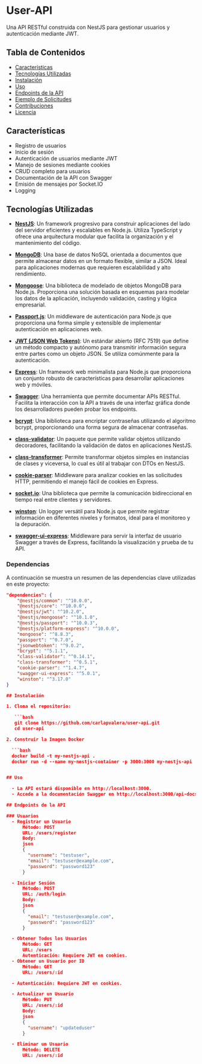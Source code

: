 # User-API

Una API RESTful construida con NestJS para gestionar usuarios y autenticación mediante JWT.

## Tabla de Contenidos

- [Características](#características)
- [Tecnologías Utilizadas](#tecnologías-utilizadas)
- [Instalación](#instalación)
- [Uso](#uso)
- [Endpoints de la API](#endpoints-de-la-api)
- [Ejemplo de Solicitudes](#ejemplo-de-solicitudes)
- [Contribuciones](#contribuciones)
- [Licencia](#licencia)

## Características

- Registro de usuarios
- Inicio de sesión
- Autenticación de usuarios mediante JWT
- Manejo de sesiones mediante cookies
- CRUD completo para usuarios
- Documentación de la API con Swagger
- Emisión de mensajes por Socket.IO
- Logging


## Tecnologías Utilizadas

- **[NestJS](https://nestjs.com/)**: Un framework progresivo para construir aplicaciones del lado del servidor eficientes y escalables en Node.js. Utiliza TypeScript y ofrece una arquitectura modular que facilita la organización y el mantenimiento del código.
  
- **[MongoDB](https://www.mongodb.com/)**: Una base de datos NoSQL orientada a documentos que permite almacenar datos en un formato flexible, similar a JSON. Ideal para aplicaciones modernas que requieren escalabilidad y alto rendimiento.
  
- **[Mongoose](https://mongoosejs.com/)**: Una biblioteca de modelado de objetos MongoDB para Node.js. Proporciona una solución basada en esquemas para modelar los datos de la aplicación, incluyendo validación, casting y lógica empresarial.

- **[Passport.js](http://www.passportjs.org/)**: Un middleware de autenticación para Node.js que proporciona una forma simple y extensible de implementar autenticación en aplicaciones web.

- **[JWT (JSON Web Tokens)](https://jwt.io/)**: Un estándar abierto (RFC 7519) que define un método compacto y autónomo para transmitir información segura entre partes como un objeto JSON. Se utiliza comúnmente para la autenticación.

- **[Express](https://expressjs.com/)**: Un framework web minimalista para Node.js que proporciona un conjunto robusto de características para desarrollar aplicaciones web y móviles.

- **[Swagger](https://swagger.io/)**: Una herramienta que permite documentar APIs RESTful. Facilita la interacción con la API a través de una interfaz gráfica donde los desarrolladores pueden probar los endpoints.

- **[bcrypt](https://www.npmjs.com/package/bcrypt)**: Una biblioteca para encriptar contraseñas utilizando el algoritmo bcrypt, proporcionando una forma segura de almacenar contraseñas.

- **[class-validator](https://github.com/typestack/class-validator)**: Un paquete que permite validar objetos utilizando decoradores, facilitando la validación de datos en aplicaciones NestJS.

- **[class-transformer](https://github.com/typestack/class-transformer)**: Permite transformar objetos simples en instancias de clases y viceversa, lo cual es útil al trabajar con DTOs en NestJS.

- **[cookie-parser](https://www.npmjs.com/package/cookie-parser)**: Middleware para analizar cookies en las solicitudes HTTP, permitiendo el manejo fácil de cookies en Express.

- **[socket.io](https://socket.io/)**: Una biblioteca que permite la comunicación bidireccional en tiempo real entre clientes y servidores.

- **[winston](https://github.com/winstonjs/winston)**: Un logger versátil para Node.js que permite registrar información en diferentes niveles y formatos, ideal para el monitoreo y la depuración.

- **[swagger-ui-express](https://www.npmjs.com/package/swagger-ui-express)**: Middleware para servir la interfaz de usuario Swagger a través de Express, facilitando la visualización y prueba de tu API.

### Dependencias

A continuación se muestra un resumen de las dependencias clave utilizadas en este proyecto:

```json
"dependencies": {
    "@nestjs/common": "^10.0.0",
    "@nestjs/core": "^10.0.0",
    "@nestjs/jwt": "^10.2.0",
    "@nestjs/mongoose": "^10.1.0",
    "@nestjs/passport": "^10.0.3",
    "@nestjs/platform-express": "^10.0.0",
    "mongoose": "^8.8.3",
    "passport": "^0.7.0",
    "jsonwebtoken": "^9.0.2",
    "bcrypt": "^5.1.1",
    "class-validator": "^0.14.1",
    "class-transformer": "^0.5.1",
    "cookie-parser": "^1.4.7",
    "swagger-ui-express": "^5.0.1",
    "winston": "^3.17.0"
}

## Instalación

1. Clona el repositorio:

   ```bash
   git clone https://github.com/carlapvalera/user-api.git
   cd user-api

2. Construir la Imagen Docker

  ```bash
  docker build -t my-nestjs-api .
  docker run -d --name my-nestjs-container -p 3000:3000 my-nestjs-api


## Uso

  - La API estará disponible en http://localhost:3000.
  - Accede a la documentación Swagger en http://localhost:3000/api-docs.

## Endpoints de la API

### Usuarios
  - Registrar un Usuario
      Método: POST
      URL: /users/register
      Body:
      json
      {
        "username": "testuser",
        "email": "testuser@example.com",
        "password": "password123"
      }

  - Iniciar Sesión
      Método: POST
      URL: /auth/login
      Body:
      json
      {
        "email": "testuser@example.com",
        "password": "password123"
      }

  - Obtener Todos los Usuarios
      Método: GET
      URL: /users
      Autenticación: Requiere JWT en cookies.
  - Obtener un Usuario por ID
      Método: GET
      URL: /users/:id

  - Autenticación: Requiere JWT en cookies.

  - Actualizar un Usuario
      Método: PUT
      URL: /users/:id
      Body:
      json
      {
        "username": "updateduser"
      }

  - Eliminar un Usuario
      Método: DELETE
      URL: /users/:id

